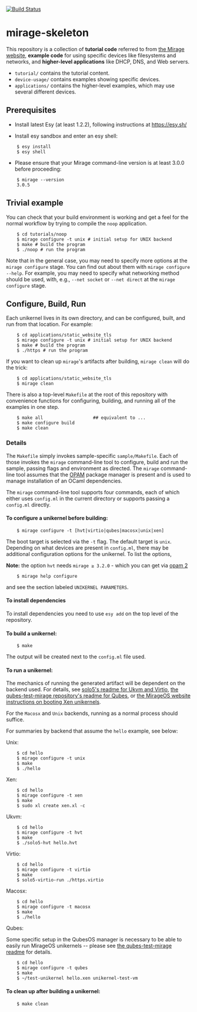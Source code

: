 [![Build Status](https://travis-ci.org/mirage/mirage-skeleton.svg?branch=master)](https://travis-ci.org/mirage/mirage-skeleton)

# mirage-skeleton

This repository is a collection of **tutorial code** referred to from [the Mirage
website](https://mirage.io), **example code** for using specific devices like
filesystems and networks, and **higher-level applications** like
DHCP, DNS, and Web servers.

* `tutorial/` contains the tutorial content.
* `device-usage/` contains examples showing specific devices.
* `applications/` contains the higher-level examples, which may use several
  different devices.

## Prerequisites

- Install latest Esy (at least 1.2.2), following instructions at
<https://esy.sh/>

- Install esy sandbox and enter an esy shell:

```
    $ esy install
    $ esy shell
```

- Please ensure that your Mirage command-line version is at least 3.0.0 before
proceeding:

```
    $ mirage --version
    3.0.5
```

## Trivial example

You can check that your build environment is working and get a feel for
the normal workflow by trying to compile the `noop` application.

```
    $ cd tutorials/noop
    $ mirage configure -t unix # initial setup for UNIX backend
    $ make # build the program
    $ ./noop # run the program
```

Note that in the general case, you may need to specify more options at
the `mirage configure` stage. You can find out about them with
`mirage configure --help`. For example, you may need to specify what networking
method should be used, with, e.g., `--net socket` or `--net direct` at
the `mirage configure` stage.

## Configure, Build, Run

Each unikernel lives in its own directory, and can be configured, built, and run
from that location.  For example:

```
    $ cd applications/static_website_tls
    $ mirage configure -t unix # initial setup for UNIX backend
    $ make # build the program
    $ ./https # run the program
```

If you want to clean up `mirage`'s artifacts after building, `mirage clean`
will do the trick:

```
    $ cd applications/static_website_tls
    $ mirage clean
```

There is also a top-level `Makefile` at the root of this repository with
convenience functions for configuring, building, and running all of the examples
in one step.

```
    $ make all                   ## equivalent to ...
    $ make configure build
    $ make clean
```

### Details


The `Makefile` simply invokes sample-specific `sample/Makefile`. Each of those
invokes the `mirage` command-line tool to configure, build and run the sample,
passing flags and environment as directed. The `mirage` command-line tool
assumes that the [OPAM](https://opam.ocaml.org/) package manager is present and
is used to manage installation of an OCaml dependencies.

The `mirage` command-line tool supports four commands, each of which either
uses `config.ml` in the current directory or supports passing a `config.ml`
directly.

#### To configure a unikernel before building:

```
    $ mirage configure -t [hvt|virtio|qubes|macosx|unix|xen]
```

The boot target is selected via the `-t` flag. The default target is `unix`.
Depending on what devices are present in `config.ml`, there may be additional
configuration options for the unikernel.  To list the options,

**Note:** the option `hvt` needs `mirage ≥ 3.2.0` - which you can get via
[opam 2](https://opam.ocaml.org/doc/Install.html)


```
    $ mirage help configure
```

and see the section labeled `UNIKERNEL PARAMETERS`.

#### To install dependencies

To install dependencies you need to use `esy add` on the top level of the
repository.

#### To build a unikernel:

```
    $ make
```

The output will be created next to the `config.ml` file used.

#### To run a unikernel:

The mechanics of running the generated artifact will be dependent on the backend
used.  For details, see
[solo5's readme for Ukvm and Virtio](https://github.com/solo5/solo5),
[the qubes-test-mirage repository's readme for Qubes](https://github.com/talex5/qubes-test-mirage), or
[the MirageOS website instructions on booting Xen unikernels](https://mirage.io/tmpl/wiki/xen-boot).

For the `Macosx` and `Unix` backends, running as a normal process should suffice.

For summaries by backend that assume the `hello` example, see below:

Unix:

```
    $ cd hello
    $ mirage configure -t unix
    $ make
    $ ./hello
```

Xen:

```
    $ cd hello
    $ mirage configure -t xen
    $ make
    $ sudo xl create xen.xl -c
```

Ukvm:

```
    $ cd hello
    $ mirage configure -t hvt
    $ make
    $ ./solo5-hvt hello.hvt
```

Virtio:

```
    $ cd hello
    $ mirage configure -t virtio
    $ make
    $ solo5-virtio-run ./https.virtio
```

Macosx:

```
    $ cd hello
    $ mirage configure -t macosx
    $ make
    $ ./hello
```

Qubes:

Some specific setup in the QubesOS manager is necessary to be able to easily run
MirageOS unikernels -- please see [the qubes-test-mirage readme](https://github.com/talex5/qubes-test-mirage) for details.

```
    $ cd hello
    $ mirage configure -t qubes
    $ make
    $ ~/test-unikernel hello.xen unikernel-test-vm
```

#### To clean up after building a unikernel:

```
    $ make clean
```

